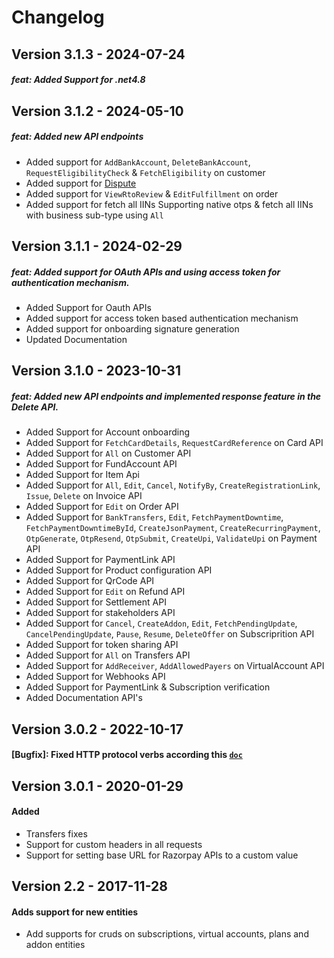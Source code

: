 # Changelog

## Version 3.1.3 - 2024-07-24
##### feat: Added Support for .net4.8

## Version 3.1.2 - 2024-05-10
##### feat: Added new API endpoints
- Added support for `AddBankAccount`, `DeleteBankAccount`, `RequestEligibilityCheck` & `FetchEligibility` on customer
- Added support for [Dispute](https://razorpay.com/docs/api/disputes/)
- Added support for `ViewRtoReview` & `EditFulfillment` on order
- Added support for fetch all IINs Supporting native otps & fetch all IINs with business sub-type using `All`

## Version 3.1.1 - 2024-02-29
##### feat: Added support for OAuth APIs and using access token for authentication mechanism.

* Added Support for Oauth APIs
* Added support for access token based authentication mechanism
* Added support for onboarding signature generation
* Updated Documentation


## Version 3.1.0 - 2023-10-31
  ##### feat: Added new API endpoints and implemented response feature in the Delete API.

* Added Support for Account onboarding
* Added Support for `FetchCardDetails`, `RequestCardReference` on Card API
* Added Support for `All` on Customer API
* Added Support for FundAccount API
* Added Support for Item Api
* Added Support for `All`, `Edit`, `Cancel`, `NotifyBy`, `CreateRegistrationLink`, `Issue`, `Delete` on Invoice API
* Added Support for `Edit` on Order API
* Added Support for `BankTransfers`, `Edit`, `FetchPaymentDowntime`, `FetchPaymentDowntimeById`, `CreateJsonPayment`, `CreateRecurringPayment`, `OtpGenerate`, `OtpResend`, `OtpSubmit`, `CreateUpi`, `ValidateUpi` on Payment API
* Added Support for PaymentLink API
* Added Support for Product configuration API
* Added Support for QrCode API
* Added Support for `Edit` on Refund API
* Added Support for Settlement API
* Added Support for stakeholders API
* Added Support for `Cancel`, `CreateAddon`, `Edit`, `FetchPendingUpdate`, `CancelPendingUpdate`, `Pause`, `Resume`, `DeleteOffer` on Subscriprition API
* Added Support for token sharing API
* Added Support for `All` on Transfers API
* Added Support for `AddReceiver`, `AddAllowedPayers` on VirtualAccount API
* Added Support for Webhooks API
* Added Support for PaymentLink & Subscription verification
* Added Documentation API's


## Version 3.0.2 - 2022-10-17
  #### [Bugfix]: Fixed HTTP protocol verbs according this [`doc`](https://learn.microsoft.com/en-us/dotnet/api/system.net.httpwebrequest.method?view=net-6.0#remarks)

## Version 3.0.1 - 2020-01-29
 #### Added
* Transfers fixes
* Support for custom headers in all requests
* Support for setting base URL for Razorpay APIs to a custom value

## Version 2.2 - 2017-11-28
 #### Adds support for new entities
* Add supports for cruds on subscriptions, virtual accounts, plans and addon entities 